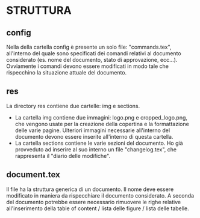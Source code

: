 # STRUTTURA 

## config 
Nella della cartella config è presente un solo file: "commands.tex", all'interno del quale sono specificati dei comandi relativi
al documento considerato (es. nome del documento, stato di approvazione, ecc...). Ovviamente i comandi devono essere modificati 
in modo tale che rispecchino la situazione attuale del documento. 

## res 
La directory res contiene due cartelle: img e sections. <br />
- La cartella img contiene due immagini: logo.png e cropped_logo.png, che vengono usate per la creazione della copertina e la 
formattazione delle varie pagine. Ulteriori immagini necessarie all'interno del documento devono essere inserite all'interno
di questa cartella. 
- La cartella sections contiene le varie sezioni del documento. Ho già provveduto ad inserire al suo interno un file "changelog.tex",
che rappresenta il "diario delle modifiche". 

## document.tex 
Il file ha la struttura generica di un documento. Il nome deve essere modificato in maniera da rispecchiare il documento considerato. 
A seconda del documento potrebbe essere necessario rimuovere le righe relative all'inserimento della table of content / lista delle 
figure / lista delle tabelle. 